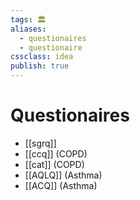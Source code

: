 ```yaml
---
tags: 🏛
aliases:
  - questionaires
  - questionaire
cssclass: idea
publish: true
---
```

# Questionaires
  - [[sgrq]]
  - [[ccq]] (COPD)
  - [[cat]] (COPD)
  - [[AQLQ]] (Asthma)
  - [[ACQ]] (Asthma)
